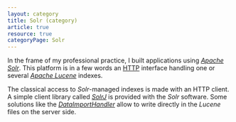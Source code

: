 ```yaml
---
layout: category
title: Solr (category)
article: true
resource: true
categoryPage: Solr
---
```

<div>
<p>
In the frame of my professional practice, I built applications using <em><a href="http://lucene.apache.org/solr/">Apache Solr</a></em>. This platform is in a few words an <a href=="http://en.wikipedia.org/wiki/Hypertext_Transfer_Protocol">HTTP</a> interface handling one or several <em><a href="http://lucene.apache.org/">Apache Lucene</a></em> indexes. 
</p>
<p>
The classical access to <em>Solr</em>-managed indexes is made with an HTTP client. A simple client library called <em><a href="https://wiki.apache.org/solr/Solrj">SolrJ</a></em> is provided with the <em>Solr</em> software. Some solutions like the <em><a href="https://wiki.apache.org/solr/DataImportHandler">DataImportHandler</a></em> allow to write directly in the <em>Lucene</em> files on the server side.
</p>
</div>